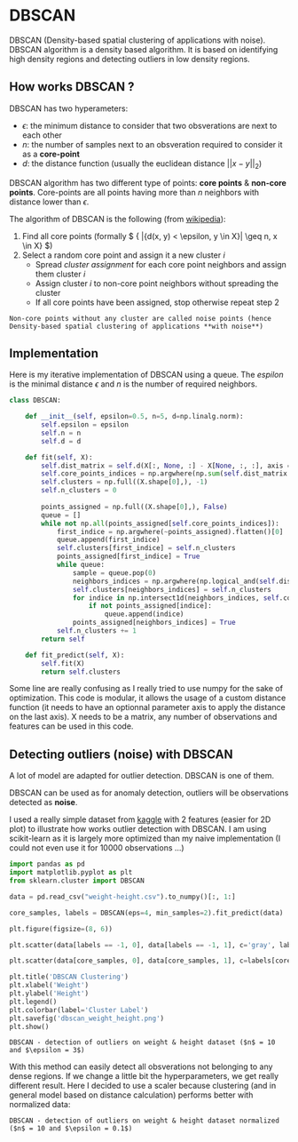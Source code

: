 # DBSCAN

DBSCAN (Density-based spatial clustering of applications with noise).
DBSCAN algorithm is a density based algorithm. It is based on identifying high density regions and detecting outliers in low density regions.

## How works DBSCAN ?

DBSCAN has two hyperameters:
- $\epsilon$: the minimum distance to consider that two obsverations are next to each other
- $n$: the number of samples next to an obsveration required to consider it as a **core-point**
- $d$: the distance function (usually the euclidean distance $||x - y||_2$)

DBSCAN algorithm has two different type of points: **core points** & **non-core points**.
Core-points are all points having more than $n$ neighbors with distance lower than $\epsilon$.

The algorithm of DBSCAN is the following (from [wikipedia](https://en.wikipedia.org/wiki/DBSCAN#Abstract_algorithm)):
1. Find all core points (formally $ \{ |\{d(x, y) < \epsilon, y \in X\}| \geq n, x \in X\} $)
2. Select a random core point and assign it a new cluster $i$
    * Spread *cluster assignment* for each core point neighbors and assign them cluster $i$
    * Assign cluster $i$ to non-core point neighbors without spreading the cluster
    * If all core points have been assigned, stop otherwise repeat step 2

```{note}
Non-core points without any cluster are called noise points (hence Density-based spatial clustering of applications **with noise**)
```

## Implementation

Here is my iterative implementation of DBSCAN using a queue. The *espilon* is the minimal distance $\epsilon$ and *n* is the number of required neighbors.

```python
class DBSCAN:

    def __init__(self, epsilon=0.5, n=5, d=np.linalg.norm):
        self.epsilon = epsilon
        self.n = n
        self.d = d

    def fit(self, X):
        self.dist_matrix = self.d(X[:, None, :] - X[None, :, :], axis = -1)
        self.core_points_indices = np.argwhere(np.sum(self.dist_matrix < self.epsilon, axis=1) >= self.n + 1).flatten()
        self.clusters = np.full((X.shape[0],), -1)
        self.n_clusters = 0
        
        points_assigned = np.full((X.shape[0],), False)
        queue = []
        while not np.all(points_assigned[self.core_points_indices]):
            first_indice = np.argwhere(~points_assigned).flatten()[0]
            queue.append(first_indice)
            self.clusters[first_indice] = self.n_clusters
            points_assigned[first_indice] = True
            while queue:
                sample = queue.pop(0)
                neighbors_indices = np.argwhere(np.logical_and(self.dist_matrix[sample] != 0, self.dist_matrix[sample] < self.epsilon))[:, 1]
                self.clusters[neighbors_indices] = self.n_clusters
                for indice in np.intersect1d(neighbors_indices, self.core_points_indices):
                    if not points_assigned[indice]:
                        queue.append(indice)
                points_assigned[neighbors_indices] = True
            self.n_clusters += 1
        return self

    def fit_predict(self, X):
        self.fit(X)
        return self.clusters
```

Some line are really confusing as I really tried to use numpy for the sake of optimization. This code is modular, it allows the usage of a custom distance function (it needs to have an optionnal parameter axis to apply the distance on the last axis). X needs to be a matrix, any number of observations and features can be used in this code.

## Detecting outliers (noise) with DBSCAN

A lot of model are adapted for outlier detection. DBSCAN is one of them.

DBSCAN can be used as for anomaly detection, outliers will be observations detected as **noise**.

I used a really simple dataset from [kaggle](https://www.kaggle.com/datasets/krishnaraj30/weight-and-height-data-outlier-detection) with 2 features (easier for 2D plot) to illustrate how works outlier detection with DBSCAN. I am using scikit-learn as it is largely more optimized than my naive implementation (I could not even use it for 10000 observations ...)

```python
import pandas as pd
import matplotlib.pyplot as plt
from sklearn.cluster import DBSCAN

data = pd.read_csv("weight-height.csv").to_numpy()[:, 1:]

core_samples, labels = DBSCAN(eps=4, min_samples=2).fit_predict(data)

plt.figure(figsize=(8, 6))

plt.scatter(data[labels == -1, 0], data[labels == -1, 1], c='gray', label='Non-core points', s=50)

plt.scatter(data[core_samples, 0], data[core_samples, 1], c=labels[core_samples], cmap='viridis', s=50, label='Core points')

plt.title('DBSCAN Clustering')
plt.xlabel('Weight')
plt.ylabel('Height')
plt.legend()
plt.colorbar(label='Cluster Label')
plt.savefig('dbscan_weight_height.png')
plt.show()
```

```{figure} https://raw.githubusercontent.com/TheRayquaza/therayquaza.github.io/main/images/machine_learning/clustering/dbscan_weight_height.png
DBSCAN - detection of outliers on weight & height dataset ($n$ = 10 and $\epsilon = 3$)
```

With this method can easily detect all obsverations not belonging to any dense regions. If we change a little bit the hyperparameters, we get really different result. Here I decided to use a scaler because clustering (and in general model based on distance calculation) performs better with normalized data:

```{figure} https://raw.githubusercontent.com/TheRayquaza/therayquaza.github.io/main/images/machine_learning/clustering/dbscan_weight_height_normalized.png
DBSCAN - detection of outliers on weight & height dataset normalized ($n$ = 10 and $\epsilon = 0.1$)
```